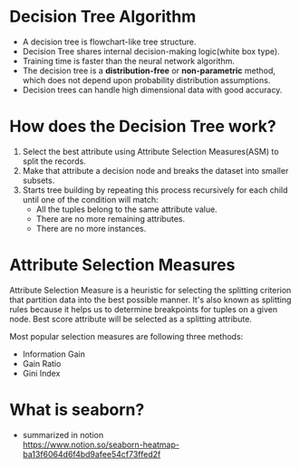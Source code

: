 # Decision Tree Algorithm
* A decision tree is flowchart-like tree structure.
* Decision Tree shares internal decision-making logic(white box type).
* Training time is faster than the neural network algorithm.
* The decision tree is a <strong>distribution-free</strong> or <strong>non-parametric</strong> method, which does not depend upon probability distribution assumptions.
* Decision trees can handle high dimensional data with good accuracy.


# How does the Decision Tree work?
1. Select the best attribute using Attribute Selection Measures(ASM) to split the records.
2. Make that attribute a decision node and breaks the dataset into smaller subsets.
3. Starts tree building by repeating this process recursively for each child until one of the condition will match:
    * All the tuples belong to the same attribute value.
    * There are no more remaining attributes.
    * There are no more instances.
   
# Attribute Selection Measures
Attribute Selection Measure is a heuristic for selecting the splitting criterion that partition data into the best possible manner.
It's also known as splitting rules because it helps us to determine breakpoints for tuples on a given node.
Best score attribute will be selected as a splitting attribute.<br>

Most popular selection measures are following three methods:
   * Information Gain
   * Gain Ratio
   * Gini Index

# What is seaborn?
* summarized in notion<br>
https://www.notion.so/seaborn-heatmap-ba13f6064d6f4bd9afee54cf73ffed2f


   
